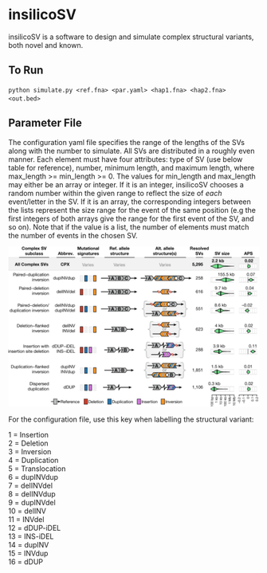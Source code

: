 # insilicoSV
insilicoSV is a software to design and simulate complex structural variants, both novel and known. 

## To Run
`python simulate.py <ref.fna> <par.yaml> <hap1.fna> <hap2.fna> <out.bed>`

## Parameter File

The configuration yaml file specifies the range of the lengths of the SVs along with the number to simulate. All SVs are distributed in a roughly even manner. Each element must have four attributes: type of SV (use below table for reference), number, minimum length, and maximum length, where max_length >= min_length >= 0. The values for min_length and max_length may either be an array or integer. If it is an integer, insilicoSV chooses a random number within the given range to reflect the size of *each* event/letter in the SV. If it is an array, the corresponding integers between the lists represent the size range for the event of the same position (e.g the first integers of both arrays give the range for the first event of the SV, and so on). Note that if the value is a list, the number of elements must match the number of events in the chosen SV. 

![Alt text](imgs/complex_sv_classes_diagram.webp)

For the configuration file, use this key when labelling the structural variant:

1 = Insertion\
2 = Deletion\
3 = Inversion\
4 = Duplication\
5 = Translocation\
6 = dupINVdup\
7 = delINVdel\
8 = delINVdup\
9 = dupINVdel\
10 = delINV\
11 = INVdel\
12 = dDUP-iDEL\
13 = INS-iDEL\
14 = dupINV\
15 = INVdup\
16 = dDUP
